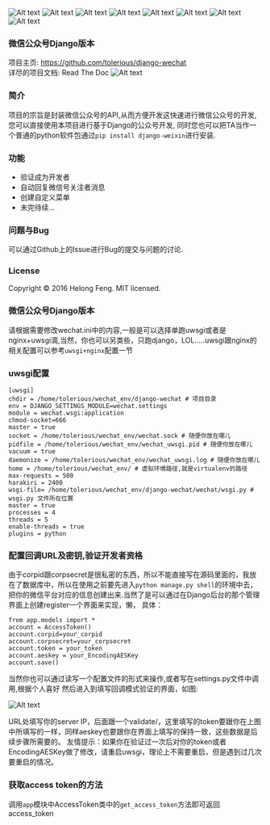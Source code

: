 ![Alt text](http://badge.kloud51.com/pypi/d/django-weixin.svg)
![Alt text](http://badge.kloud51.com/pypi/v/django_weixin.svg)
![Alt text](http://badge.kloud51.com/pypi/py_versions/django-weixin.svg)
![Alt text](http://badge.kloud51.com/pypi/i/django-weixin.svg)
![Alt text](http://badge.kloud51.com/pypi/s/django-weixin.svg)
![Alt text](http://badge.kloud51.com/pypi/l/django-weixin.svg)
![Alt text](http://badge.kloud51.com/pypi/f/django-weixin.svg)
![Alt text](https://readthedocs.org/projects/django-weixin/badge/?version=latest)
<!-- ![Alt text](http://badge.kloud51.com/pypi/w/django-wechat.svg) -->
<!-- ![Alt text](http://badge.kloud51.com/pypi/e/django-wechat.svg) -->

### 微信公众号Django版本
项目主页: https://github.com/tolerious/django-wechat  <br>
详尽的项目文档: Read The Doc
![Alt text](https://readthedocs.org/projects/django-weixin/badge/?version=latest)

### 简介
项目的宗旨是封装微信公众号的API,从而方便开发这快速进行微信公众号的开发,您可以直接使用本项目进行基于Django的公众号开发,
同时您也可以把TA当作一个普通的python软件包通过`pip install django-weixin`进行安装.

### 功能
* 验证成为开发者
* 自动回复微信号关注者消息
* 创建自定义菜单
* 未完待续...

### 问题与Bug
可以通过Github上的Issue进行Bug的提交与问题的讨论.

### License
Copyright &copy; 2016 Helong Feng.
MIT licensed.


### 微信公众号Django版本

请根据需要修改wechat.ini中的内容,一般是可以选择单跑uwsgi或者是nginx+uwsgi滴,当然，你也可以另类些，只跑django，LOL.....uwsgi跟nginx的相关配置可以参考`uwsgi+nginx`配置一节

### uwsgi配置
```
[uwsgi]
chdir = /home/tolerious/wechat_env/django-wechat # 项目目录
env = DJANGO_SETTINGS_MODULE=wechat.settings
module = wechat.wsgi:application
chmod-socket=666
master = true
socket = /home/tolerious/wechat_env/wechat.sock # 随便你放在哪儿
pidfile = /home/tolerious/wechat_env/wechat_uwsgi.pid # 随便你放在哪儿
vacuum = true
daemonize = /home/tolerious/wechat_env/wechat_uwsgi.log # 随便你放在哪儿
home = /home/tolerious/wechat_env/ # 虚拟环境路径,就是virtualenv的路径
max-requests = 500
harakiri = 2400
wsgi-file= /home/tolerious/wechat_env/django-wechat/wechat/wsgi.py # wsgi.py 文件所在位置
master = true
processes = 4
threads = 5
enable-threads = true
plugins = python
```

### 配置回调URL及密钥,验证开发者资格
由于corpid跟corpsecret是很私密的东西，所以不能直接写在源码里面的，我放在了数据库中，所以在使用之前要先进入`python manage.py shell`的环境中去，把你的微信平台对应的信息创建出来.当然了是可以通过在Django后台的那个管理界面上创建register一个界面来实现，懒，
具体：
```
from app.models import *
account = AccessToken()
account.corpid=your_corpid
account.corpsecret=your_corpsecret
account.token = your_token
account.aeskey = your_EncodingAESKey
account.save()
```
当然你也可以通过读写一个配置文件的形式来操作,或者写在settings.py文件中调用,根据个人喜好
然后进入到填写回调模式验证的界面，如图:

![Alt text](http://ww1.sinaimg.cn/mw690/a036a21agw1f2st9l46wsj216c11mjwp.jpg)

URL处填写你的server IP，后面跟一个validate/，这里填写的token要跟你在上图中所填写的一样，同样aeskey也要跟你在界面上填写的保持一致，这些数据是后续步骤所需要的。
友情提示：如果你在验证过一次后对你的token或者EncodingAESKey做了修改，请重启uwsgi，理论上不需要重启，但是遇到过几次要重启的情况。

### 获取access token的方法

调用`app`模块中AccessToken类中的`get_access_token`方法即可返回access_token

###

